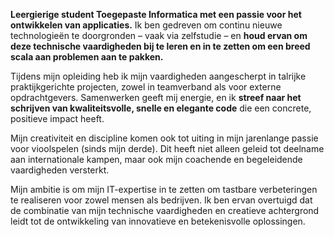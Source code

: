 **Leergierige student Toegepaste Informatica met een passie voor het
ontwikkelen van applicaties.** Ik ben gedreven om continu nieuwe technologieën
te doorgronden – vaak via zelfstudie – en **houd ervan om deze technische
vaardigheden bij te leren en in te zetten om een breed scala aan problemen aan
te pakken.**

Tijdens mijn opleiding heb ik mijn vaardigheden aangescherpt in talrijke
praktijkgerichte projecten, zowel in teamverband als voor externe
opdrachtgevers. Samenwerken geeft mij energie, en ik **streef naar het
schrijven van kwaliteitsvolle, snelle en elegante code** die een concrete,
positieve impact heeft.

Mijn creativiteit en discipline komen ook tot uiting in mijn jarenlange passie
voor vioolspelen (sinds mijn derde). Dit heeft niet alleen geleid tot deelname
aan internationale kampen, maar ook mijn coachende en begeleidende vaardigheden
versterkt.

Mijn ambitie is om mijn IT-expertise in te zetten om tastbare verbeteringen te
realiseren voor zowel mensen als bedrijven. Ik ben ervan overtuigd dat de
combinatie van mijn technische vaardigheden en creatieve achtergrond leidt tot
de ontwikkeling van innovatieve en betekenisvolle oplossingen.
